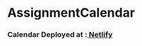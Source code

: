 # AssignmentCalendar
### Calendar Deployed at :[ Netlify ](https://zealous-austin-847343.netlify.app/)
